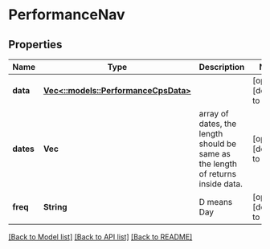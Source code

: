 # PerformanceNav

## Properties
Name | Type | Description | Notes
------------ | ------------- | ------------- | -------------
**data** | [**Vec<::models::PerformanceCpsData>**](performance_cps_data.md) |  | [optional] [default to null]
**dates** | **Vec<String>** | array of dates, the length should be same as the length of returns inside data. | [optional] [default to null]
**freq** | **String** | D means Day | [optional] [default to null]

[[Back to Model list]](../README.md#documentation-for-models) [[Back to API list]](../README.md#documentation-for-api-endpoints) [[Back to README]](../README.md)


